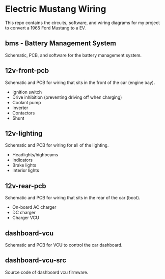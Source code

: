 # Electric Mustang Wiring

This repo contains the circuits, software, and wiring diagrams for my project to
convert a 1965 Ford Mustang to a EV.

## bms - Battery Management System

Schematic, PCB, and software for the battery management system.

## 12v-front-pcb

Schematic and PCB for wiring that sits in the front of the car (engine bay).

* Ignition switch
* Drive inhibition (preventing driving off when charging)
* Coolant pump
* Inverter
* Contactors
* Shunt

## 12v-lighting

Schematic and PCB for wiring for all of the lighting.

* Headlights/highbeams
* Indicators
* Brake lights
* Interior lights

## 12v-rear-pcb

Schematic and PCB for wiring that sits in the rear of the car (boot).

* On-board AC charger
* DC charger
* Charger VCU

## dashboard-vcu

Schematic and PCB for VCU to control the car dashboard.

## dashboard-vcu-src

Source code of dashboard vcu firmware.

